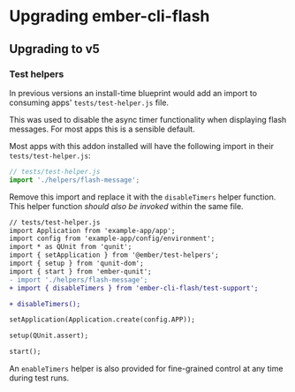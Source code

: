 # Upgrading ember-cli-flash

## Upgrading to v5

### Test helpers

In previous versions an install-time blueprint would add an import to consuming apps' `tests/test-helper.js` file.

This was used to disable the async timer functionality when displaying flash messages. For most apps this is a sensible default.

Most apps with this addon installed will have the following import in their `tests/test-helper.js`:

```js
// tests/test-helper.js
import './helpers/flash-message';
```

Remove this import and replace it with the `disableTimers` helper function. This helper function _should also be invoked_ within the same file.

```diff
// tests/test-helper.js
import Application from 'example-app/app';
import config from 'example-app/config/environment';
import * as QUnit from 'qunit';
import { setApplication } from '@ember/test-helpers';
import { setup } from 'qunit-dom';
import { start } from 'ember-qunit';
- import './helpers/flash-message';
+ import { disableTimers } from 'ember-cli-flash/test-support';

+ disableTimers();

setApplication(Application.create(config.APP));

setup(QUnit.assert);

start();
```

An `enableTimers` helper is also provided for fine-grained control at any time during test runs.
